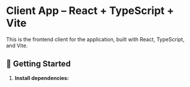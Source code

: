 # Client App – React + TypeScript + Vite

This is the frontend client for the application, built with React, TypeScript, and Vite.

## 🚀 Getting Started

1. **Install dependencies:**